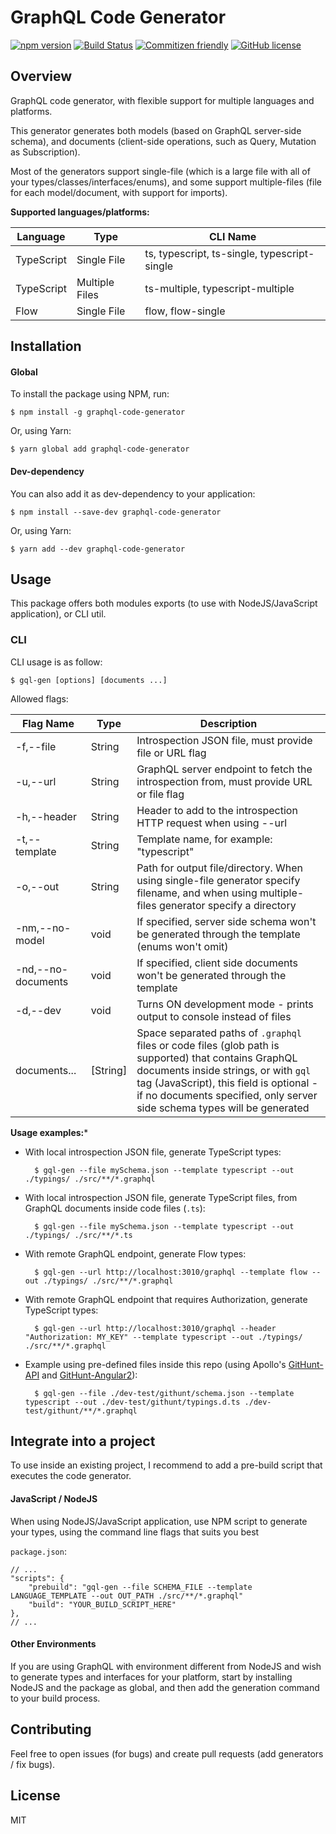 # GraphQL Code Generator

[![npm version](https://badge.fury.io/js/graphql-code-generator.svg)](https://badge.fury.io/js/graphql-code-generator) [![Build Status](https://travis-ci.org/dotansimha/graphql-code-generator.svg?branch=master)](https://travis-ci.org/dotansimha/graphql-code-generator) [![Commitizen friendly](https://img.shields.io/badge/commitizen-friendly-brightgreen.svg)](http://commitizen.github.io/cz-cli/) [![GitHub license](https://img.shields.io/badge/license-MIT-lightgrey.svg?maxAge=2592000)](https://raw.githubusercontent.com/apollostack/apollo-ios/master/LICENSE)


## Overview

GraphQL code generator, with flexible support for multiple languages and platforms. 

This generator generates both models (based on GraphQL server-side schema), and documents (client-side operations, such as Query, Mutation as Subscription).

Most of the generators support single-file (which is a large file with all of your types/classes/interfaces/enums), and some support multiple-files (file for each model/document, with support for imports).

**Supported languages/platforms:**

| Language        | Type           | CLI Name                                                                  |
|-----------------|----------------|---------------------------------------------------------------------------|
| TypeScript      | Single File    | ts, typescript, ts-single, typescript-single                              |
| TypeScript      | Multiple Files | ts-multiple, typescript-multiple                                          |
| Flow            | Single File    | flow, flow-single                                                         |


## Installation

#### Global

To install the package using NPM, run:

    $ npm install -g graphql-code-generator

Or, using Yarn:
    
    $ yarn global add graphql-code-generator

#### Dev-dependency

You can also add it as dev-dependency to your application:

    $ npm install --save-dev graphql-code-generator

Or, using Yarn:
    
    $ yarn add --dev graphql-code-generator

## Usage

This package offers both modules exports (to use with NodeJS/JavaScript application), or CLI util.

### CLI 

CLI usage is as follow:

    $ gql-gen [options] [documents ...]
    
Allowed flags:    

| Flag Name       | Type     | Description                                                                            |
|-----------------|----------|----------------------------------------------------------------------------------------|
| -f,--file       | String   | Introspection JSON file, must provide file or URL flag                                 |
| -u,--url        | String   | GraphQL server endpoint to fetch the introspection from, must provide URL or file flag |
| -h,--header     | String   | Header to add to the introspection HTTP request when using --url  |
| -t,--template   | String   | Template name, for example: "typescript"                                               |
| -o,--out        | String   | Path for output file/directory. When using single-file generator specify filename, and when using multiple-files generator specify a directory                                     |
| -nm,--no-model  | void     | If specified, server side schema won't be generated through the template (enums won't omit) |
| -nd,--no-documents  | void     | If specified, client side documents won't be generated through the template |
| -d,--dev        | void     | Turns ON development mode - prints output to console instead of files                  |
| documents...    | [String] | Space separated paths of `.graphql` files or code files (glob path is supported) that contains GraphQL documents inside strings, or with `gql` tag (JavaScript), this field is optional - if no documents specified, only server side schema types will be generated                           |

**Usage examples:***

- With local introspection JSON file, generate TypeScript types:

        $ gql-gen --file mySchema.json --template typescript --out ./typings/ ./src/**/*.graphql
    
- With local introspection JSON file, generate TypeScript files, from GraphQL documents inside code files (`.ts`):

        $ gql-gen --file mySchema.json --template typescript --out ./typings/ ./src/**/*.ts
    
- With remote GraphQL endpoint, generate Flow types:

        $ gql-gen --url http://localhost:3010/graphql --template flow --out ./typings/ ./src/**/*.graphql

- With remote GraphQL endpoint that requires Authorization, generate TypeScript types:

        $ gql-gen --url http://localhost:3010/graphql --header "Authorization: MY_KEY" --template typescript --out ./typings/ ./src/**/*.graphql
    
- Example using pre-defined files inside this repo (using Apollo's [GitHunt-API](https://github.com/apollostack/Githunt-API) and [GitHunt-Angular2](https://github.com/apollostack/Githunt-angular2)):

        $ gql-gen --file ./dev-test/githunt/schema.json --template typescript --out ./dev-test/githunt/typings.d.ts ./dev-test/githunt/**/*.graphql 

## Integrate into a project

To use inside an existing project, I recommend to add a pre-build script that executes the code generator.

#### JavaScript / NodeJS

When using NodeJS/JavaScript application, use NPM script to generate your types, using the command line flags that suits you best

`package.json`:

    // ...
    "scripts": {
        "prebuild": "gql-gen --file SCHEMA_FILE --template LANGUAGE_TEMPLATE --out OUT_PATH ./src/**/*.graphql"
        "build": "YOUR_BUILD_SCRIPT_HERE"
    },
    // ...

#### Other Environments

If you are using GraphQL with environment different from NodeJS and wish to generate types and interfaces for your platform, start by installing NodeJS and the package as global, and then add the generation command to your build process.

## Contributing

Feel free to open issues (for bugs) and create pull requests (add generators / fix bugs).

## License

MIT
